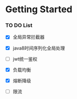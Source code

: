 # Getting Started

### TO DO List

* [x] 全局异常拦截器 
* [x] java8时间序列化全局处理
* [ ] jwt统一鉴权
* [x] 负载均衡
* [x] 熔断降级
* [ ] 限流

